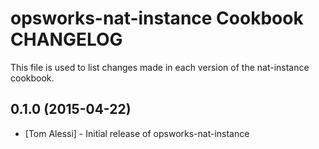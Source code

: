 opsworks-nat-instance Cookbook CHANGELOG
================

This file is used to list changes made in each version of the nat-instance cookbook.

0.1.0 (2015-04-22)
-----
- [Tom Alessi] - Initial release of opsworks-nat-instance
